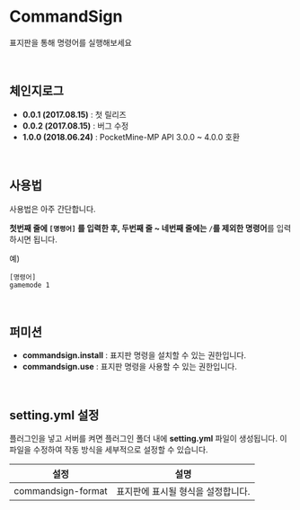 # CommandSign
표지판을 통해 명령어를 실행해보세요

<br>

## 체인지로그
* **0.0.1 (2017.08.15)** : 첫 릴리즈
* **0.0.2 (2017.08.15)** : 버그 수정
* **1.0.0 (2018.06.24)** : PocketMine-MP API 3.0.0 ~ 4.0.0 호환 

<br>

## 사용법
사용법은 아주 간단합니다.

**첫번째 줄에 `[명령어]` 를 입력한 후, 두번째 줄 ~ 네번째 줄에는 `/`를 제외한 명령어**를 입력하시면 됩니다.

예) 
```
[명령어]
gamemode 1
```

<br>

## 퍼미션
* **commandsign.install** : 표지판 명령을 설치할 수 있는 권한입니다.
* **commandsign.use** : 표지판 명령을 사용할 수 있는 권한입니다.

<br>

## setting.yml 설정
플러그인을 넣고 서버를 켜면 플러그인 폴더 내에 **setting.yml** 파일이 생성됩니다. 이 파일을 수정하여 작동 방식을 세부적으로 설정할 수 있습니다.

|설정|설명|
|-|-|
|commandsign-format|표지판에 표시될 형식을 설정합니다.|


